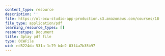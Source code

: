```yaml
---
content_type: resource
description: ''
file: https://ol-ocw-studio-app-production.s3.amazonaws.com/courses/18-03sc-differential-equations-fall-2011/ed5224da531a1c79b4e203f4a7b35b97_LjqUV6vqwkg.pdf
file_type: application/pdf
learning_resource_types: []
resourcetype: Document
title: 3play pdf file
type: OCWFile
uid: ed5224da-531a-1c79-b4e2-03f4a7b35b97
---
```

